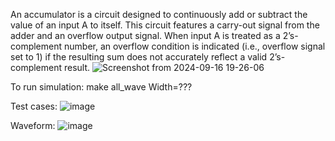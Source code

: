 An accumulator is a circuit designed to continuously add or subtract the value of an input A to itself. This circuit features a carry-out signal from the adder and an overflow output signal. When input A is treated as a 2’s-complement number, an overflow condition is indicated (i.e., overflow signal set to 1) if the resulting sum does not accurately reflect a valid 2’s-complement result.
![Screenshot from 2024-09-16 19-26-06](https://github.com/user-attachments/assets/933e204f-16f5-4a8a-a6a3-ae0929fbf324)

To run simulation: make all_wave Width=???

Test cases:
![image](https://github.com/user-attachments/assets/9ee5ea6d-0454-4571-872d-08db52e8154c)

Waveform:
![image](https://github.com/user-attachments/assets/0930023a-46aa-4a89-8230-428db0b6c1bc)
